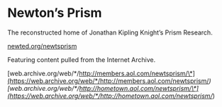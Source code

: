 # Newton’s Prism

The reconstructed home of Jonathan Kipling Knight’s Prism Research.

[newted.org/newtsprism](https://newted.org/newtsprism/)

Featuring content pulled from the Internet Archive.

[web.archive.org/web/\*/http://members.aol.com/newtsprism/\*](https://web.archive.org/web/*/http://members.aol.com/newtsprism/*)
[web.archive.org/web/\*/http://hometown.aol.com/newtsprism/\*](https://web.archive.org/web/*/http://hometown.aol.com/newtsprism/*)
